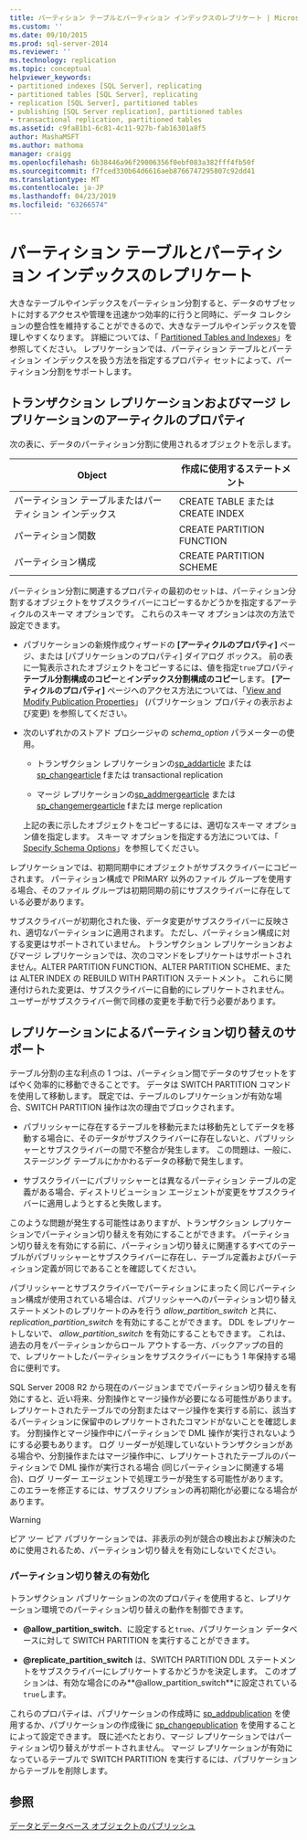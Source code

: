 ```yaml
---
title: パーティション テーブルとパーティション インデックスのレプリケート | Microsoft Docs
ms.custom: ''
ms.date: 09/10/2015
ms.prod: sql-server-2014
ms.reviewer: ''
ms.technology: replication
ms.topic: conceptual
helpviewer_keywords:
- partitioned indexes [SQL Server], replicating
- partitioned tables [SQL Server], replicating
- replication [SQL Server], partitioned tables
- publishing [SQL Server replication], partitioned tables
- transactional replication, partitioned tables
ms.assetid: c9fa81b1-6c81-4c11-927b-fab16301a8f5
author: MashaMSFT
ms.author: mathoma
manager: craigg
ms.openlocfilehash: 6b38446a96f29006356f0ebf083a382fff4fb50f
ms.sourcegitcommit: f7fced330b64d6616aeb8766747295807c92dd41
ms.translationtype: MT
ms.contentlocale: ja-JP
ms.lasthandoff: 04/23/2019
ms.locfileid: "63266574"
---
```

# <a name="replicate-partitioned-tables-and-indexes"></a>パーティション テーブルとパーティション インデックスのレプリケート
  大きなテーブルやインデックスをパーティション分割すると、データのサブセットに対するアクセスや管理を迅速かつ効率的に行うと同時に、データ コレクションの整合性を維持することができるので、大きなテーブルやインデックスを管理しやすくなります。 詳細については、「 [Partitioned Tables and Indexes](../../partitions/partitioned-tables-and-indexes.md)」を参照してください。 レプリケーションでは、パーティション テーブルとパーティション インデックスを扱う方法を指定するプロパティ セットによって、パーティション分割をサポートします。  
  
## <a name="article-properties-for-transactional-and-merge-replication"></a>トランザクション レプリケーションおよびマージ レプリケーションのアーティクルのプロパティ  
 次の表に、データのパーティション分割に使用されるオブジェクトを示します。  
  
|Object|作成に使用するステートメント|  
|------------|----------------------|  
|パーティション テーブルまたはパーティション インデックス|CREATE TABLE または CREATE INDEX|  
|パーティション関数|CREATE PARTITION FUNCTION|  
|パーティション構成|CREATE PARTITION SCHEME|  
  
 パーティション分割に関連するプロパティの最初のセットは、パーティション分割するオブジェクトをサブスクライバーにコピーするかどうかを指定するアーティクルのスキーマ オプションです。 これらのスキーマ オプションは次の方法で設定できます。  
  
-   パブリケーションの新規作成ウィザードの **[アーティクルのプロパティ]** ページ、または [パブリケーションのプロパティ] ダイアログ ボックス。 前の表に一覧表示されたオブジェクトをコピーするには、値を指定`true`プロパティ**テーブル分割構成のコピー**と**インデックス分割構成のコピー**します。 **[アーティクルのプロパティ]** ページへのアクセス方法については、「[View and Modify Publication Properties](view-and-modify-publication-properties.md)」 (パブリケーション プロパティの表示および変更) を参照してください。  
  
-   次のいずれかのストアド プロシージャの *schema_option* パラメーターの使用。  
  
    -   トランザクション レプリケーションの[sp_addarticle](/sql/relational-databases/system-stored-procedures/sp-addarticle-transact-sql) または [sp_changearticle](/sql/relational-databases/system-stored-procedures/sp-changearticle-transact-sql) fまたは transactional replication  
  
    -   マージ レプリケーションの[sp_addmergearticle](/sql/relational-databases/system-stored-procedures/sp-addmergearticle-transact-sql) または [sp_changemergearticle](/sql/relational-databases/system-stored-procedures/sp-changemergearticle-transact-sql) fまたは merge replication  
  
     上記の表に示したオブジェクトをコピーするには、適切なスキーマ オプション値を指定します。 スキーマ オプションを指定する方法については、「 [Specify Schema Options](specify-schema-options.md)」を参照してください。  
  
 レプリケーションでは、初期同期中にオブジェクトがサブスクライバーにコピーされます。 パーティション構成で PRIMARY 以外のファイル グループを使用する場合、そのファイル グループは初期同期の前にサブスクライバーに存在している必要があります。  
  
 サブスクライバーが初期化された後、データ変更がサブスクライバーに反映され、適切なパーティションに適用されます。 ただし、パーティション構成に対する変更はサポートされていません。 トランザクション レプリケーションおよびマージ レプリケーションでは、次のコマンドをレプリケートはサポートされません。ALTER PARTITION FUNCTION、ALTER PARTITION SCHEME、または ALTER INDEX の REBUILD WITH PARTITION ステートメント。  これらに関連付けられた変更は、サブスクライバーに自動的にレプリケートされません。 ユーザーがサブスクライバー側で同様の変更を手動で行う必要があります。  
  
## <a name="replication-support-for-partition-switching"></a>レプリケーションによるパーティション切り替えのサポート  
 テーブル分割の主な利点の 1 つは、パーティション間でデータのサブセットをすばやく効率的に移動できることです。 データは SWITCH PARTITION コマンドを使用して移動します。 既定では、テーブルのレプリケーションが有効な場合、SWITCH PARTITION 操作は次の理由でブロックされます。  
  
-   パブリッシャーに存在するテーブルを移動元または移動先としてデータを移動する場合に、そのデータがサブスクライバーに存在しないと、パブリッシャーとサブスクライバーの間で不整合が発生します。 この問題は、一般に、ステージング テーブルにかかわるデータの移動で発生します。  
  
-   サブスクライバーにパブリッシャーとは異なるパーティション テーブルの定義がある場合、ディストリビューション エージェントが変更をサブスクライバーに適用しようとすると失敗します。  
  
 このような問題が発生する可能性はありますが、トランザクション レプリケーションでパーティション切り替えを有効にすることができます。 パーティション切り替えを有効にする前に、パーティション切り替えに関連するすべてのテーブルがパブリッシャーとサブスクライバーに存在し、テーブル定義およびパーティション定義が同じであることを確認してください。  
  
 パブリッシャーとサブスクライバーでパーティションにまったく同じパーティション構成が使用されている場合は、パブリッシャーへのパーティション切り替えステートメントのレプリケートのみを行う *allow_partition_switch* と共に、 *replication_partition_switch* を有効にすることができます。 DDL をレプリケートしないで、 *allow_partition_switch* を有効にすることもできます。 これは、過去の月をパーティションからロール アウトする一方、バックアップの目的で、レプリケートしたパーティションをサブスクライバーにもう 1 年保持する場合に便利です。  
  
 SQL Server 2008 R2 から現在のバージョンまででパーティション切り替えを有効にすると、近い将来、分割操作とマージ操作が必要になる可能性があります。 レプリケートされたテーブルでの分割またはマージ操作を実行する前に、該当するパーティションに保留中のレプリケートされたコマンドがないことを確認します。 分割操作とマージ操作中にパーティションで DML 操作が実行されないようにする必要もあります。 ログ リーダーが処理していないトランザクションがある場合や、分割操作またはマージ操作中に、レプリケートされたテーブルのパーティションで DML 操作が実行される場合 (同じパーティションに関連する場合)、ログ リーダー エージェントで処理エラーが発生する可能性があります。 このエラーを修正するには、サブスクリプションの再初期化が必要になる場合があります。  
  
> [!WARNING]  
>  ピア ツー ピア パブリケーションでは、非表示の列が競合の検出および解決のために使用されるため、パーティション切り替えを有効にしないでください。  
  
### <a name="enabling-partition-switching"></a>パーティション切り替えの有効化  
 トランザクション パブリケーションの次のプロパティを使用すると、レプリケーション環境でのパーティション切り替えの動作を制御できます。  
  
-   **@allow_partition_switch**、に設定すると`true`、パブリケーション データベースに対して SWITCH PARTITION を実行することができます。  
  
-   **@replicate_partition_switch** は、SWITCH PARTITION DDL ステートメントをサブスクライバーにレプリケートするかどうかを決定します。 このオプションは、有効な場合にのみ**@allow_partition_switch**に設定されている`true`します。  
  
 これらのプロパティは、パブリケーションの作成時に [sp_addpublication](/sql/relational-databases/system-stored-procedures/sp-addpublication-transact-sql) を使用するか、パブリケーションの作成後に [sp_changepublication](/sql/relational-databases/system-stored-procedures/sp-changepublication-transact-sql) を使用することによって設定できます。 既に述べたとおり、マージ レプリケーションではパーティション切り替えがサポートされません。 マージ レプリケーションが有効になっているテーブルで SWITCH PARTITION を実行するには、パブリケーションからテーブルを削除します。  
  
## <a name="see-also"></a>参照  
 [データとデータベース オブジェクトのパブリッシュ](publish-data-and-database-objects.md)  
  
  
